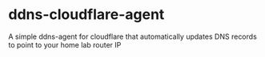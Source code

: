 # ddns-cloudflare-agent
A simple ddns-agent for cloudflare that automatically updates DNS records to point to your home lab router IP
